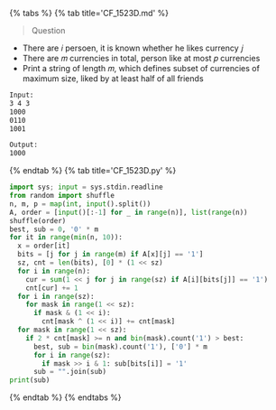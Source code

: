 {% tabs %}
{% tab title='CF_1523D.md' %}

> Question

* There are 𝑖 persoen, it is known whether he likes currency 𝑗
* There are 𝑚 currencies in total, person like at most 𝑝 currencies
* Print a string of length 𝑚, which defines subset of currencies of maximum size, liked by at least half of all friends

```txt
Input:
3 4 3
1000
0110
1001

Output:
1000
```

{% endtab %}
{% tab title='CF_1523D.py' %}

```py
import sys; input = sys.stdin.readline
from random import shuffle
n, m, p = map(int, input().split())
A, order = [input()[:-1] for _ in range(n)], list(range(n))
shuffle(order)
best, sub = 0, '0' * m
for it in range(min(n, 10)):
  x = order[it]
  bits = [j for j in range(m) if A[x][j] == '1']
  sz, cnt = len(bits), [0] * (1 << sz)
  for i in range(n):
    cur = sum(1 << j for j in range(sz) if A[i][bits[j]] == '1')
    cnt[cur] += 1
  for i in range(sz):
    for mask in range(1 << sz):
      if mask & (1 << i):
        cnt[mask ^ (1 << i)] += cnt[mask]
  for mask in range(1 << sz):
    if 2 * cnt[mask] >= n and bin(mask).count('1') > best:
      best, sub = bin(mask).count('1'), ['0'] * m
      for i in range(sz):
        if mask >> i & 1: sub[bits[i]] = '1'
      sub = "".join(sub)
print(sub)
```

{% endtab %}
{% endtabs %}
